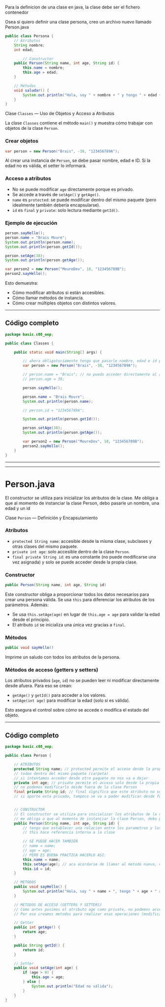 Para la definicion de una clase en java, la clase debe ser el fichero contenedor

Osea si quiero definir una clase persona, creo un archivo nuevo llamado Person.java

```Java
public class Persona {
    // Atributos
    String nombre;
    int edad;

		// Constructor
    public Person(String name, int age, String id) {
        this.name = nombre;
        this.age = edad; 
    }

    // Métodos
    void saludar() {
        System.out.println("Hola, soy " + nombre + " y tengo " + edad + " anios");
    }
}
```

Clase `Classes` — Uso de Objetos y Acceso a Atributos

La clase `Classes` contiene el método `main()` y muestra cómo trabajar con objetos de la clase `Person`.

### Crear objetos

```Java
var person = new Person("Brais", -38, "123456789A");
```

Al crear una instancia de `Person`, se debe pasar nombre, edad e ID. Si la edad no es válida, el setter lo informará.

### Acceso a atributos

- No se puede modificar `age` directamente porque es privado.
- Se accede a través de `setAge()` y `getAge()`.
- `name` es `protected`: se puede modificar dentro del mismo paquete (pero idealmente también debería encapsularse).
- `id` es `final` y `private`: solo lectura mediante `getId()`.

### Ejemplo de ejecución

```Java
person.sayHello();
person.name = "Brais Moure";
System.out.println(person.name);
System.out.println(person.getId());

person.setAge(38);
System.out.println(person.getAge());

var person2 = new Person("MoureDev", 18, "123456789B");
person2.sayHello();
```

Esto demuestra:

- Cómo modificar atributos si están accesibles.
- Cómo llamar métodos de instancia.
- Cómo crear múltiples objetos con distintos valores.

---

## Código completo

```Java
package basic.c08_oop;

public class Classes {

    public static void main(String[] args) {

        // ahora obligatoriamente tengo que pasarle nombre, edad e id para instanciar la clase Person
        var person = new Person("Brais", -38, "123456789A");

        // person.name = "Brais"; // no puedo acceder directamente al atributo name porque es protected, para eso creamos los getters y setters
        // person.age = 38;

        person.sayHello();

        person.name = "Brais Moure";
        System.out.println(person.name);

        // person.id = "123456789A";

        System.out.println(person.getId());

        person.setAge(38);
        System.out.println(person.getAge());

        var person2 = new Person("MoureDev", 18, "123456789B");
        person2.sayHello();
    }
}
```

---

---

# Person.java

El constructor se utiliza para inicializar los atributos de la clase. Me obliga a que al momento de instanciar la clase Person, debo pasarle un nombre, una edad y un id

Clase `Person` — Definición y Encapsulamiento

### Atributos

- `protected String name`: accesible desde la misma clase, subclases y otras clases del mismo paquete.
- `private int age`: solo accesible dentro de la clase `Person`.
- `final private String id`: es una constante (no puede modificarse una vez asignada) y solo se puede acceder desde la propia clase.

### Constructor

```Java
public Person(String name, int age, String id)
```

Este constructor obliga a proporcionar todos los datos necesarios para crear una persona válida. Se usa `this` para diferenciar los atributos de los parámetros. Además:

- Se usa `this.setAge(age)` en lugar de `this.age = age` para validar la edad desde el principio.
- El atributo `id` se inicializa una única vez gracias a `final`.

### Métodos

```Java
public void sayHello()
```

Imprime un saludo con todos los atributos de la persona.

### Métodos de acceso (getters y setters)

Los atributos privados (`age`, `id`) no se pueden leer ni modificar directamente desde afuera. Para eso se crean:

- `getAge()` y `getId()` para acceder a los valores.
- `setAge(int age)` para modificar la edad (solo si es válida).

Esto asegura el control sobre cómo se accede o modifica el estado del objeto.

---

## Código completo

```Java
package basic.c08_oop;

public class Person {

    // ATRIBUTOS
    protected String name; // protected permite el acceso desde la propia clase y sus subclases
    // todoo dentro del mismo paquete (carpeta)
    // si intentamos acceder desde otro paquete no nos va a dejar
    private int age; // private permite el acceso solo desde la propia clase
    // no podemos modificarlo desde fuera de la clase Person
    final private String id; // final significa que este atributo no se puede modificar una vez asignado
    // si aparte esta privado, tampoco se va a poder modificar desde fuera de la clase Person


    // CONSTRUCTOR
    // El constructor se utiliza para inicializar los atributos de la clase
    // me obliga a que al momento de instanciar la clase Person, debo pasarle un nombre, una edad y un id
    public Person(String name, int age, String id) {
        // tengo que establecer una relacion entre los parametros y los atributos de la clase
        // this hace referencia interna a la clase

        // SE PUEDE HACER TAMBIÉN
        // name = name;
        // age = age;
        // PERO ES BUENA PRACTICA HACERLO ASI:
        this.name = name;
        this.setAge(age); // aca acordarse de llamar al metodo nuevo, no setear directamente (this.age = age;)
        this.id = id;
    }

    // METODOS
    public void sayHello() {
        System.out.println("Hola, soy " + name + ", tengo " + age + " años, y mi id es " + id + ".");
    }

    // METODOS DE ACCESO (GETTERS Y SETTERS)
    // Como antes pusimos el atributo age como private, no podemos acceder a él directamente desde fuera de la clase, no podemos ni siquiera imprimirlo. aunque lo que realmente buscamos es que no se pueda modificar.
    // Por eso creamos metodos para realizar esas operaciones (modificacion y acceso)

    // Getter
    public int getAge() {
        return age;
    }

    public String getId() {
        return id;
    }

    // Setter
    public void setAge(int age) {
        if (age > 0) {
            this.age = age;
        } else {
            System.out.println("Edad no válida");
        }
    }
}
```